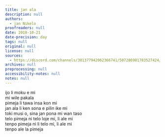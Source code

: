 ```yaml
---
title: jan ala
description: null
authors:
  - jan Nikelo
proofreaders: null
date: 2018-10-21
date-precision: day
tags: null
original: null
license: null
sources:
  - https://discord.com/channels/301377942062366741/507286901783527424/507289965550501888
archives: null
preprocessing: null
accessibility-notes: null
notes: null
---
```


ijo li moku e mi  \
mi wile pakala  \
pimeja li tawa insa kon mi  \
jan ala li ken sona e pilin ike mi  \
toki musi o, sina jan pona mi wan taso  \
telo pimeja ni telo loje mi, li ale mi  \
tenpo pimeja ni li telo mi, li ale mi  \
tenpo ale la pimeja
